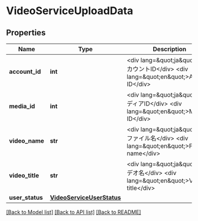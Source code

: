 # VideoServiceUploadData

## Properties
Name | Type | Description | Notes
------------ | ------------- | ------------- | -------------
**account_id** | **int** | &lt;div lang&#x3D;\&quot;ja\&quot;&gt;アカウントID&lt;/div&gt; &lt;div lang&#x3D;\&quot;en\&quot;&gt;Account ID&lt;/div&gt;  | [optional] 
**media_id** | **int** | &lt;div lang&#x3D;\&quot;ja\&quot;&gt;メディアID&lt;/div&gt; &lt;div lang&#x3D;\&quot;en\&quot;&gt;Media ID&lt;/div&gt;  | [optional] 
**video_name** | **str** | &lt;div lang&#x3D;\&quot;ja\&quot;&gt;実ファイル名&lt;/div&gt; &lt;div lang&#x3D;\&quot;en\&quot;&gt;File name&lt;/div&gt;  | [optional] 
**video_title** | **str** | &lt;div lang&#x3D;\&quot;ja\&quot;&gt;ビデオ名&lt;/div&gt; &lt;div lang&#x3D;\&quot;en\&quot;&gt;Video title&lt;/div&gt;  | [optional] 
**user_status** | [**VideoServiceUserStatus**](VideoServiceUserStatus.md) |  | [optional] 

[[Back to Model list]](../README.md#documentation-for-models) [[Back to API list]](../README.md#documentation-for-api-endpoints) [[Back to README]](../README.md)



